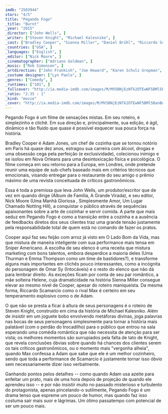 ```yaml
---
imdb: "2503944"
stars: "4/5"
title: "Pegando Fogo"
_title: "Burnt"
_year: "2015"
_director: ["John Wells", ]
_writer: ["Steven Knight", "Michael Kalesniko", ]
_cast: ["Bradley Cooper", "Sienna Miller", "Daniel Brühl", "Riccardo Scamarcio", "Omar Sy", "Sam Keeley", "Henry Goodman", "Matthew Rhys", "Stephen Campbell Moore", ]
_countries: ["USA", ]
_languages: ["English", ]
_editor: ["Nick Moore", ]
_cinematographer: ["Adriano Goldman", ]
_music: ["Rob Simonsen", ]
_artdirection: ["John Frankish", "Joe Howard", "Karen Schulz Gropman", ]
_costume designer: ["Lyn Paolo", ]
_genres: ["Comedy", ]
_runtimes: ["101", ]
_fullcover: "http://ia.media-imdb.com/images/M/MV5BNjEzNTk2OTEwNF5BMl5BanBnXkFtZTgwNzExMTg0NjE@.jpg"
_ratio: "2.35 : 1"
_kind: "movie"
_cover: "http://ia.media-imdb.com/images/M/MV5BNjEzNTk2OTEwNF5BMl5BanBnXkFtZTgwNzExMTg0NjE@._V1._SX94_SY140_.jpg"
---
```

Pegando Fogo é um filme de sensações mistas. Em seu roteiro, é simplezinho e clichê. Em sua direção e, principalmente, sua edição, é ágil, dinâmico e tão fluido que quase é possível esquecer sua pouca força na história.

Bradley Cooper é Adam Jones, um chef de cozinha que se tornou notório em Paris há quase dez anos, estragou sua carreira com álcool, drogas e uma obsessão cega pela perfeição (e exclusividade), colecionou inimigo e se isolou em Nova Orleans para uma desintoxicação física e psicológica. O filme começa em seu retorno para a Europa, em Londres, onde pretende reunir uma equipe de sub-chefs baseado mais em critérios técnicos que emocionais, visando entregar para o restaurante do seu amigo o prêmio máximo de uma revista conceituada de críticos gastronômicos.

Essa é toda a premissa que leva John Wells, um produtor/escritor que de vez em quando dirige (Álbum de Família, A Grande Virada), e seu editor, Nick Moore (Uma Manhã Gloriosa , Simplesmente Amor, Um Lugar Chamado Notting Hill), a conquistar o público através de sequências apaixonantes sobre a arte de cozinhar e servir comida. A parte que mais seduz em Pegando Fogo é como a transição entre a cozinha e a ausência de feedbacks diretos dos seus clientes traz uma grande tensão justamente pela responsabilidade total de quem está no comando de fazer os pratos.

Cooper aqui faz seu feijão com arroz já visto em O Lado Bom da Vida, mas que mistura de maneira inteligente com sua performance mais tensa em Sniper Americano. A escolha de seu elenco é uma receita que mistura marketing com bons talentos, embora desperdice a maioria deles (Uma Thurman e Emma Thompson como um time de bastidores?), e transforme alguns mais importantes em clichês pouco interessantes, como a incógnita do personagem de Omar Sy (Intocáveis) e o resto do elenco que não dá para lembrar direito. As exceções ficam por conta de seu par romântico, a mãe solteira Helene, cuja dramaticidade na história Sienna Miller consegue elevar ao mesmo nível de Cooper, apesar do roteiro maniqueísta. Da mesma forma, Riccardo Scamarcio como o rival Max é certeiro em seu temperamento explosivo como o de Adam.

O que não se presta a ficar à altura de seus personagens é o roteiro de Steven Knight, construído em cima da história de Michael Kalesniko. Além de insistir em um joguete bobo envolvendo metáforas divinas, joga palavras nas bocas de seus personagens simplesmente para tornar a história mais palatável (com o perdão do trocadilho) para o público que entrou na sala esperando uma comédia romântica que não necessita de atenção para ser vista; os melhores momentos são surrupiados pela falta de tato de Knight, que revela conclusões óbvias sobre quando há chances dos clientes serem os tais críticos gastronômicos, ou o momento mais "vergonha alheia", quando Max confessa a Adam que sabe que ele é um melhor cozinheiro, sendo que toda a performance de Scamarcio é justamente tornar isso óbvio sem necessariamente dizer isso verbalmente.

Ganhando pontos pelos detalhes -- como quando Adam usa azeite para enfeitar um prato, mais de uma hora depois de projeção de quando ele aprendeu isso -- e por não insistir muito no passado misterioso e turbulento do protagonista, apenas pincelando-o sutilmente, Pegando Fogo é um drama tenso que espreme um pouco de humor, mas quando faz isso costuma sair mais suor e lágrimas. Um ótimo passatempo com potencial de ser um pouco mais.
